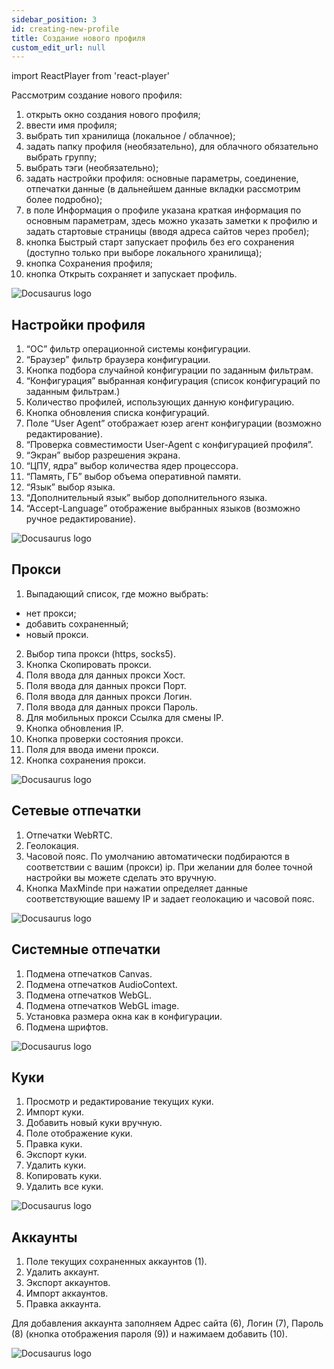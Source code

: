 ```yaml
---
sidebar_position: 3
id: creating-new-profile
title: Создание нового профиля
custom_edit_url: null
---
```

import ReactPlayer from 'react-player'

Рассмотрим создание нового профиля:
1. открыть окно создания нового профиля;
2. ввести имя профиля;
3. выбрать тип хранилища (локальное / облачное);
4. задать папку профиля (необязательно), для облачного обязательно выбрать группу;
5. выбрать тэги (необязательно);
6. задать настройки профиля: основные параметры, соединение, отпечатки данные (в дальнейшем данные вкладки рассмотрим более подробно);
7. в поле Информация о профиле указана краткая информация по основным параметрам, здесь можно указать заметки к профилю и задать стартовые страницы (вводя адреса сайтов через пробел);
8. кнопка Быстрый старт запускает профиль без его сохранения (доступно только при выборе локального хранилища);
9. кнопка Сохранения профиля;
10. кнопка Открыть сохраняет и запускает профиль.

![Docusaurus logo](/img/3-soft/2-start-window/2-new/rus/new-1.png)

## Настройки профиля

1. “ОС” фильтр операционной системы конфигурации.
2. “Браузер” фильтр браузера конфигурации.
3. Кнопка подбора случайной конфигурации по заданным фильтрам.
4. “Конфигурация” выбранная конфигурация (список конфигураций по заданным фильтрам.)
5. Количество профилей, использующих данную конфигурацию.
6. Кнопка обновления списка конфигураций.
7. Поле “User Agent” отображает юзер агент конфигурации (возможно редактирование).
8. “Проверка совместимости User-Agent с конфигурацией профиля”.
9. “Экран” выбор разрешения экрана.
10. “ЦПУ, ядра” выбор количества ядер процессора.
11. “Память, ГБ” выбор объема оперативной памяти.
12. “Язык” выбор языка.
13. “Дополнительный язык” выбор дополнительного языка.
14. “Accept-Language” отображение выбранных языков (возможно ручное редактирование).

![Docusaurus logo](/img/3-soft/2-start-window/2-new/rus/new-2.png)

## Прокси

1. Выпадающий список, где можно выбрать:
* нет прокси;
* добавить сохраненный;
* новый прокси.
2. Выбор типа прокси (https, socks5).
3. Кнопка Скопировать прокси.
4. Поля ввода для данных прокси Хост.
5. Поля ввода для данных прокси Порт.
6. Поля ввода для данных прокси Логин.
7. Поля ввода для данных прокси Пароль.
8. Для мобильных прокси Ссылка для смены IP.
9. Кнопка обновления IP.
10. Кнопка проверки состояния прокси.
11. Поля для ввода имени прокси.
12. Кнопка сохранения прокси. 

![Docusaurus logo](/img/3-soft/2-start-window/2-new/rus/new-3.png)

## Сетевые отпечатки

1. Отпечатки WebRTC.
2. Геолокация.
3. Часовой пояс. 
По умолчанию автоматически подбираются в соответствии с вашим (прокси) ip. При желании для более точной настройки вы можете сделать это вручную.
4. Кнопка MaxMinde при нажатии определяет данные соответствующие вашему IP и задает геолокацию и часовой пояс.

![Docusaurus logo](/img/3-soft/2-start-window/2-new/rus/new-4.png)

## Системные отпечатки

1. Подмена отпечатков Canvas.
2. Подмена отпечатков AudioContext.
3. Подмена отпечатков WebGL.
4. Подмена отпечатков WebGL image.
5. Установка размера окна как в конфигурации.
6. Подмена шрифтов.


![Docusaurus logo](/img/3-soft/2-start-window/2-new/rus/new-5.png)

## Куки

1. Просмотр и редактирование текущих куки.
2. Импорт куки.
3. Добавить новый куки вручную.
4. Поле отображение куки.
5. Правка куки. 
6. Экспорт куки.
7. Удалить куки.
8. Копировать куки.
9. Удалить все куки.

![Docusaurus logo](/img/3-soft/2-start-window/2-new/rus/new-6.png)

## Аккаунты

1. Поле текущих сохраненных аккаунтов (1).
2. Удалить аккаунт.
3. Экспорт аккаунтов.
4. Импорт аккаунтов.
5. Правка аккаунта.

Для добавления аккаунта заполняем Адрес сайта (6), Логин (7), Пароль (8) (кнопка отображения пароля (9)) и нажимаем добавить (10).

![Docusaurus logo](/img/3-soft/2-start-window/2-new/rus/new-7.png)